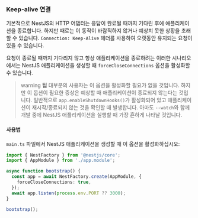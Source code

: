 ### Keep-alive 연결

기본적으로 NestJS의 HTTP 어댑터는 응답이 완료될 때까지 기다린 후에 애플리케이션을 종료합니다. 하지만 때로는 이 동작이 바람직하지 않거나 예상치 못한 상황을 초래할 수 있습니다. `Connection: Keep-Alive` 헤더를 사용하여 오랫동안 유지되는 요청이 있을 수 있습니다.

요청이 종료될 때까지 기다리지 않고 항상 애플리케이션을 종료하려는 이러한 시나리오에서는 NestJS 애플리케이션을 생성할 때 `forceCloseConnections` 옵션을 활성화할 수 있습니다.

> warning **팁** 대부분의 사용자는 이 옵션을 활성화할 필요가 없을 것입니다. 하지만 이 옵션이 필요한 증상은 예상할 때 애플리케이션이 종료되지 않는다는 것입니다. 일반적으로 `app.enableShutdownHooks()`가 활성화되어 있고 애플리케이션이 재시작/종료되지 않는 것을 확인할 때 발생합니다. 아마도 `--watch`와 함께 개발 중에 NestJS 애플리케이션을 실행할 때 가장 흔하게 나타날 것입니다.

#### 사용법

`main.ts` 파일에서 NestJS 애플리케이션을 생성할 때 이 옵션을 활성화하십시오:

```typescript
import { NestFactory } from '@nestjs/core';
import { AppModule } from './app.module';

async function bootstrap() {
  const app = await NestFactory.create(AppModule, {
    forceCloseConnections: true,
  });
  await app.listen(process.env.PORT ?? 3000);
}

bootstrap();
```
